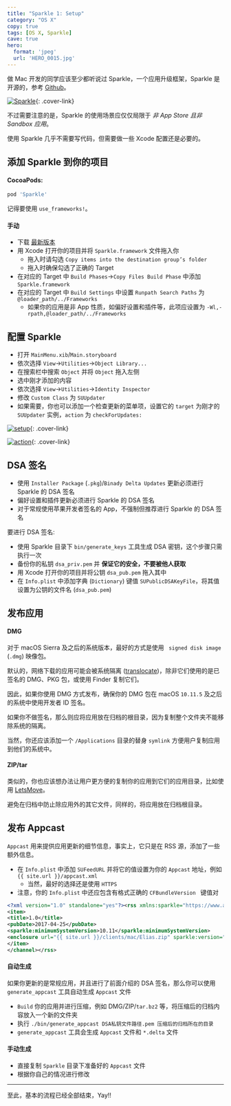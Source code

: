 ```yaml
---
title: "Sparkle 1: Setup"
category: "OS X"
copy: true
tags: [OS X, Sparkle]
cave: true
hero:
  format: 'jpeg'
  url: 'HERO_0015.jpg'
---
```

做 Mac 开发的同学应该至少都听说过 Sparkle，一个应用升级框架，Sparkle 是开源的，参考 [Github](https://github.com/sparkle-project/Sparkle)。

[![Sparkle](https://ooo.0o0.ooo/2017/04/25/58fea7d983976.png)](https://ooo.0o0.ooo/2017/04/25/58fea7d983976.png){: .cover-link}

不过需要注意的是，Sparkle 的使用场景应仅仅局限于 *非 App Store 且非 Sandbox 应用*。

使用 Sparkle 几乎不需要写代码，但需要做一些 Xcode 配置还是必要的。

## 添加 Sparkle 到你的项目

#### CocoaPods:

```ruby
pod 'Sparkle'
```
记得要使用 `use_frameworks!`。

#### 手动

* 下载 [最新版本](https://github.com/sparkle-project/Sparkle/releases)
* 用 Xcode 打开你的项目并将 `Sparkle.framework` 文件拖入你
  * 拖入时请勾选 `Copy items into the destination group’s folder`
  * 拖入时确保勾选了正确的 Target
* 在对应的 Target 中 `Build Phases`->`Copy Files Build Phase` 中添加 `Sparkle.framework`
* 在对应的 Target 中 `Build Settings` 中设置 `Runpath Search Paths` 为 `@loader_path/../Frameworks`
  * 如果你的应用是非 App 性质，如偏好设置和插件等，此项应设置为 `-Wl,-rpath,@loader_path/../Frameworks`

## 配置 Sparkle

* 打开 `MainMenu.xib`/`Main.storyboard`
* 依次选择 `View`->`Utilities`->`Object Library...`
* 在搜索栏中搜索 `Object` 并将 `Object` 拖入左侧
* 选中刚才添加的内容
* 依次选择 `View`->`Utilities`->`Identity Inspector`
* 修改 `Custom Class` 为 `SUUpdater`
* 如果需要，你也可以添加一个检查更新的菜单项，设置它的 `target` 为刚才的 `SUUpdater` 实例，`action` 为 `checkForUpdates:`

[![setup](https://ooo.0o0.ooo/2017/04/25/58feab0532333.jpg)](https://ooo.0o0.ooo/2017/04/25/58feab0532333.jpg){: .cover-link}

[![action](https://ooo.0o0.ooo/2017/04/25/58feac1bc58d8.jpg)](https://ooo.0o0.ooo/2017/04/25/58feac1bc58d8.jpg){: .cover-link}

## DSA 签名

* 使用 `Installer Package` (`.pkg`)/`Binady Delta Updates` 更新必须进行 Sparkle 的 DSA 签名
* 偏好设置和插件更新必须进行 Sparkle 的 DSA 签名
* 对于常规使用苹果开发者签名的 App，不强制但推荐进行 Sparkle 的 DSA 签名

要进行 DSA 签名:

* 使用 Sparkle 目录下 `bin/generate_keys` 工具生成 DSA 密钥，这个步骤只需执行一次
* 备份你的私钥 `dsa_priv.pem` 并 **保证它的安全，不要被他人获取**
* 用 Xcode 打开你的项目并将公钥 `dsa_pub.pem` 拖入其中
* 在 `Info.plist` 中添加字典 (`Dictionary`) 键值 `SUPublicDSAKeyFile`，将其值设置为公钥的文件名 (`dsa_pub.pem`)

## 发布应用

#### DMG

对于 macOS Sierra 及之后的系统版本，最好的方式是使用 ` signed disk image` (`.dmg`) 映像包。

默认的，网络下载的应用可能会被系统隔离 ([translocate](https://lapcatsoftware.com/articles/app-translocation.html))，除非它们使用的是已签名的 DMG、PKG 包，或使用 Finder 复制它们。

因此，如果你使用 DMG 方式发布，确保你的 DMG 包在 macOS `10.11.5` 及之后的系统中使用开发者 ID 签名。

如果你不做签名，那么则应将应用放在归档的根目录，因为复制整个文件夹不能移除系统的隔离。

当然，你还应该添加一个 `/Applications` 目录的替身 `symlink` 方便用户复制应用到他们的系统中。

#### ZIP/tar

类似的，你也应该想办法让用户更方便的复制你的应用到它们的应用目录，比如使用 [LetsMove](https://github.com/potionfactory/LetsMove/)。

避免在归档中防止除应用外的其它文件，同样的，将应用放在归档根目录。

## 发布 Appcast

`Appcast` 用来提供应用更新的细节信息，事实上，它只是在 RSS 源，添加了一些额外信息。

* 在 `Info.plist` 中添加 `SUFeedURL` 并将它的值设置为你的 `Appcast` 地址，例如 `{{ site.url }}/appcast.xml`
  * 当然，最好的选择还是使用 `HTTPS`
* 注意，你的 `Info.plist` 中还应包含有格式正确的 `CFBundleVersion ` 键值对

```xml
<?xml version="1.0" standalone="yes"?><rss xmlns:sparkle="https://www.andymatuschak.org/xml-namespaces/sparkle" version="2.0"><channel><title>Elias</title>
<item>
<title>1.0</title>
<pubDate>2017-04-25</pubDate>
<sparkle:minimumSystemVersion>10.11</sparkle:minimumSystemVersion>
<enclosure url="{{ site.url }}/clients/mac/Elias.zip" sparkle:version="21" sparkle:shortVersionString="1.0" length="4312551" type="application/octet-stream" sparkle:dsaSignature="MC0CFxxxxxxxxxxxxxx4Ag4X8n+ogIxxxxxxxxxxxxxxxR4SKM="/>
</item>
</channel></rss>
```

#### 自动生成

如果你更新的是常规应用，并且进行了前面介绍的 DSA 签名，那么你可以使用 `generate_appcast` 工具自动生成 `Appcast` 文件

* `Build` 你的应用并进行压缩，例如 DMG/ZIP/`tar.bz2` 等，将压缩后的归档内容放入一个新的文件夹
* 执行 `./bin/generate_appcast DSA私钥文件路径.pem 压缩后的归档所在的目录`
* `generate_appcast` 工具会生成 `Appcast` 文件和 `*.delta` 文件

#### 手动生成

* 直接复制 `Sparkle` 目录下准备好的 `Appcast` 文件
* 根据你自己的情况进行修改

***

至此，基本的流程已经全部结束，Yay!!
